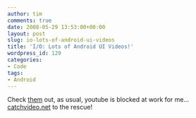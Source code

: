 ```yaml
---
author: tim
comments: true
date: 2008-05-29 13:53:00+00:00
layout: post
slug: io-lots-of-android-ui-videos
title: 'I/O: Lots of Android UI Videos!'
wordpress_id: 129
categories:
- Code
tags:
- Android
---
```


Check [them](http://androidcommunity.com/first-live-images-of-fullscreen-android-demo-20080528/) out, as usual, youtube is blocked at work for me... [catchvideo.net](http://www.catchvideo.net/) to the rescue!
